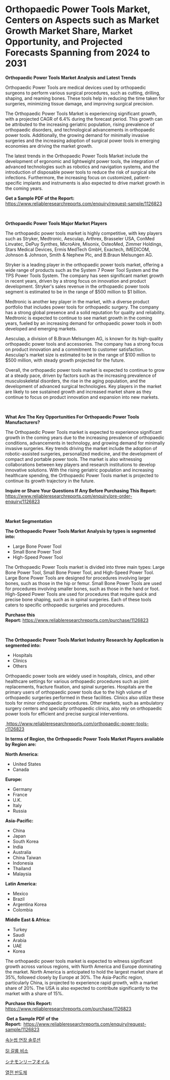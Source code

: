 <p><h1>Orthopaedic Power Tools Market, Centers on Aspects such as Market Growth Market Share, Market Opportunity, and Projected Forecasts Spanning from 2024 to 2031</h1></p><p><strong>Orthopaedic Power Tools Market Analysis and Latest Trends</strong></p>
<p><p>Orthopaedic Power Tools are medical devices used by orthopaedic surgeons to perform various surgical procedures, such as cutting, drilling, shaping, and reaming bones. These tools help in reducing the time taken for surgeries, minimizing tissue damage, and improving surgical precision.</p><p>The Orthopaedic Power Tools Market is experiencing significant growth, with a projected CAGR of 6.4% during the forecast period. This growth can be attributed to the increasing geriatric population, rising prevalence of orthopaedic disorders, and technological advancements in orthopaedic power tools. Additionally, the growing demand for minimally invasive surgeries and the increasing adoption of surgical power tools in emerging economies are driving the market growth.</p><p>The latest trends in the Orthopaedic Power Tools Market include the development of ergonomic and lightweight power tools, the integration of advanced technologies such as robotics and navigation systems, and the introduction of disposable power tools to reduce the risk of surgical site infections. Furthermore, the increasing focus on customized, patient-specific implants and instruments is also expected to drive market growth in the coming years.</p></p>
<p><strong>Get a Sample PDF of the Report:&nbsp;</strong> <a href="https://www.reliableresearchreports.com/enquiry/request-sample/1126823">https://www.reliableresearchreports.com/enquiry/request-sample/1126823</a></p>
<p>&nbsp;</p>
<p><strong>Orthopaedic Power Tools Major Market Players</strong></p>
<p><p>The orthopaedic power tools market is highly competitive, with key players such as Stryker, Medtronic, Aesculap, Arthrex, Brasseler USA, ConMed Linvatec, DePuy Synthes, MicroAire, Misonix, OsteoMed, Zimmer Holdings, Stars Medical Devices, Ermis MedTech GmbH, Exactech, IMEDICOM, Johnson & Johnson, Smith & Nephew Plc, and B.Braun Melsungen AG.</p><p>Stryker is a leading player in the orthopaedic power tools market, offering a wide range of products such as the System 7 Power Tool System and the TPS Power Tools System. The company has seen significant market growth in recent years, driven by a strong focus on innovation and product development. Stryker's sales revenue in the orthopaedic power tools segment is estimated to be in the range of $500 million to $1 billion.</p><p>Medtronic is another key player in the market, with a diverse product portfolio that includes power tools for orthopaedic surgery. The company has a strong global presence and a solid reputation for quality and reliability. Medtronic is expected to continue to see market growth in the coming years, fueled by an increasing demand for orthopaedic power tools in both developed and emerging markets.</p><p>Aesculap, a division of B.Braun Melsungen AG, is known for its high-quality orthopaedic power tools and accessories. The company has a strong focus on product innovation and a commitment to customer satisfaction. Aesculap's market size is estimated to be in the range of $100 million to $500 million, with steady growth projected for the future.</p><p>Overall, the orthopaedic power tools market is expected to continue to grow at a steady pace, driven by factors such as the increasing prevalence of musculoskeletal disorders, the rise in the aging population, and the development of advanced surgical technologies. Key players in the market are likely to see sustained growth and increased market share as they continue to focus on product innovation and expansion into new markets.</p></p>
<p>&nbsp;</p>
<p><strong>What Are The Key Opportunities For Orthopaedic Power Tools Manufacturers?</strong></p>
<p><p>The Orthopaedic Power Tools market is expected to experience significant growth in the coming years due to the increasing prevalence of orthopaedic conditions, advancements in technology, and growing demand for minimally invasive surgeries. Key trends driving the market include the adoption of robotic-assisted surgeries, personalized medicine, and the development of compact and portable power tools. The market is also witnessing collaborations between key players and research institutions to develop innovative solutions. With the rising geriatric population and increasing healthcare spending, the Orthopaedic Power Tools market is projected to continue its growth trajectory in the future.</p></p>
<p><strong>Inquire or Share Your Questions If Any Before Purchasing This Report:</strong> <a href="https://www.reliableresearchreports.com/enquiry/pre-order-enquiry/1126823">https://www.reliableresearchreports.com/enquiry/pre-order-enquiry/1126823</a></p>
<p>&nbsp;</p>
<p><strong>Market Segmentation</strong></p>
<p><strong>The Orthopaedic Power Tools Market Analysis by types is segmented into:</strong></p>
<p><ul><li>Large Bone Power Tool</li><li>Small Bone Power Tool</li><li>High-Speed Power Tool</li></ul></p>
<p><p>The Orthopaedic Power Tools market is divided into three main types: Large Bone Power Tool, Small Bone Power Tool, and High-Speed Power Tool. Large Bone Power Tools are designed for procedures involving larger bones, such as those in the hip or femur. Small Bone Power Tools are used for procedures involving smaller bones, such as those in the hand or foot. High-Speed Power Tools are used for procedures that require quick and precise bone shaping, such as in spinal surgeries. Each of these tools caters to specific orthopaedic surgeries and procedures.</p></p>
<p><strong>Purchase this Report:&nbsp;</strong><a href="https://www.reliableresearchreports.com/purchase/1126823">https://www.reliableresearchreports.com/purchase/1126823</a></p>
<p>&nbsp;</p>
<p><strong>The Orthopaedic Power Tools Market Industry Research by Application is segmented into:</strong></p>
<p><ul><li>Hospitals</li><li>Clinics</li><li>Others</li></ul></p>
<p><p>Orthopaedic power tools are widely used in hospitals, clinics, and other healthcare settings for various orthopaedic procedures such as joint replacements, fracture fixation, and spinal surgeries. Hospitals are the primary users of orthopaedic power tools due to the high volume of orthopaedic surgeries performed in these facilities. Clinics also utilize these tools for minor orthopaedic procedures. Other markets, such as ambulatory surgery centers and specialty orthopaedic clinics, also rely on orthopaedic power tools for efficient and precise surgical interventions.</p></p>
<p><a href="https://www.reliableresearchreports.com/orthopaedic-power-tools-r1126823">&nbsp;https://www.reliableresearchreports.com/orthopaedic-power-tools-r1126823</a></p>
<p><strong>In terms of Region, the Orthopaedic Power Tools Market Players available by Region are:</strong></p>
<p>
    <p> <strong> North America: </strong>
        <ul>
            <li>United States</li>
            <li>Canada</li>
        </ul>
        </p> 
    <p> <strong> Europe: </strong>
        <ul>
            <li>Germany</li>
            <li>France</li>
            <li>U.K.</li>
            <li>Italy</li>
            <li>Russia</li>
        </ul>
        </p> 
    <p> <strong> Asia-Pacific: </strong>
        <ul>
            <li>China</li>
            <li>Japan</li>
            <li>South Korea</li>
            <li>India</li>
            <li>Australia</li>
            <li>China Taiwan</li>
            <li>Indonesia</li>
            <li>Thailand</li>
            <li>Malaysia</li>
        </ul>
        </p> 
    <p> <strong> Latin America: </strong>
        <ul>
            <li>Mexico</li>
            <li>Brazil</li>
            <li>Argentina Korea</li>
            <li>Colombia</li>
        </ul>
        </p> 
    <p> <strong> Middle East & Africa: </strong>
        <ul>
            <li>Turkey</li>
            <li>Saudi</li>
            <li>Arabia</li>
            <li>UAE</li>
            <li>Korea</li>
        </ul>
    </p>
    </p>
<p><p>The orthopaedic power tools market is expected to witness significant growth across various regions, with North America and Europe dominating the market. North America is anticipated to hold the largest market share at 35%, followed closely by Europe at 30%. The Asia-Pacific region, particularly China, is projected to experience rapid growth, with a market share of 20%. The USA is also expected to contribute significantly to the market with a share of 15%.</p></p>
<p><strong>Purchase this Report: </strong><a href="https://www.reliableresearchreports.com/purchase/1126823">https://www.reliableresearchreports.com/purchase/1126823</a></p>
<p>&nbsp;<strong>Get a Sample PDF of the Report:&nbsp;&nbsp;</strong><a href="https://www.reliableresearchreports.com/enquiry/request-sample/1126823">https://www.reliableresearchreports.com/enquiry/request-sample/1126823</a></p>
<p><strong></strong></p>
<p><p><a href="https://medium.com/@leeusso5656/%EC%86%8D%EB%88%88%EC%8D%B9-%EC%97%B0%EC%9E%A5%EC%9A%A9-%EC%86%94%EB%A3%A8%EC%85%98-%EC%8B%9C%EC%9E%A5%EC%9D%80-%EC%8B%9C%EC%9E%A5-%EC%A0%90%EC%9C%A0%EC%9C%A8-%EC%8B%9C%EC%9E%A5-%ED%8A%B8%EB%A0%8C%EB%93%9C-%EC%8B%9C%EC%9E%A5-%EC%84%B1%EC%9E%A5%EC%97%90-%EB%8C%80%ED%95%9C-%EC%A0%95%EB%B3%B4%EB%A5%BC-%EC%A0%9C%EA%B3%B5%ED%95%A9%EB%8B%88%EB%8B%A4-c7cbc32f9e8b">속눈썹 연장 솔루션</a></p><p><a href="https://github.com/solomonbode85/Market-Research-Report-List-1/blob/main/272042643645.md">SI 갈륨 비소</a></p><p><a href="https://medium.com/@bulahhamill28/%E3%82%B7%E3%83%8A%E3%83%A2%E3%83%B3%E3%83%AA%E3%83%BC%E3%83%95%E3%82%AA%E3%82%A4%E3%83%AB%E3%81%AE%E5%B8%82%E5%A0%B4%E5%88%86%E6%9E%90%E3%81%A82024%E5%B9%B4%E3%81%8B%E3%82%892031%E5%B9%B4%E3%81%BE%E3%81%A7%E3%81%AE%E4%BA%88%E6%B8%AC%E8%A6%8F%E6%A8%A1-b774811644fe">シナモンリーフオイル</a></p><p><a href="https://medium.com/@carlosrtzkzhj/%EC%97%B4%EC%A0%84%EC%86%8C%EC%9E%90-%EB%B0%98%EB%8F%84%EC%B2%B4-%EC%8B%9C%EC%9E%A5-%EC%84%B1%EA%B3%B5%EC%A0%81%EC%9D%B8-%EB%B9%84%EC%A6%88%EB%8B%88%EC%8A%A4-%EC%A0%84%EB%9E%B5%EC%9D%98-%ED%95%B5%EC%8B%AC-2031%EB%85%84%EA%B9%8C%EC%A7%80-%EC%98%88%EC%B8%A1-83e5e3ea9bd8">열전 반도체</a></p></p>